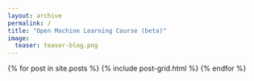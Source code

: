 ```yaml
---
layout: archive
permalink: /
title: "Open Machine Learning Course (beta)"
image:
  teaser: teaser-blog.png
---
```


<div class="tiles">
{% for post in site.posts %}
	{% include post-grid.html %}
{% endfor %}
</div><!-- /.tiles -->
